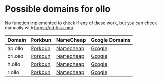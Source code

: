 # Possible domains for ollo

No function implemented to check if any of these work, but you can check manually with https://tld-list.com/

| Domain | Porkbun | NameCheap | Google Domains |
|---|---|---|---|
| ap.ollo | [Porkbun](https://porkbun.com/checkout/search?prb=e814663da1&tlds=&idnLanguage=&search=search&q=ap.ollo) | [Namecheap](https://www.namecheap.com/domains/registration/results/?domain=ap.ollo) | [Google](https://domains.google.com/registrar/search?searchTerm=ap.ollo) |
| cri.ollo | [Porkbun](https://porkbun.com/checkout/search?prb=e814663da1&tlds=&idnLanguage=&search=search&q=cri.ollo) | [Namecheap](https://www.namecheap.com/domains/registration/results/?domain=cri.ollo) | [Google](https://domains.google.com/registrar/search?searchTerm=cri.ollo) |
| h.ollo | [Porkbun](https://porkbun.com/checkout/search?prb=e814663da1&tlds=&idnLanguage=&search=search&q=h.ollo) | [Namecheap](https://www.namecheap.com/domains/registration/results/?domain=h.ollo) | [Google](https://domains.google.com/registrar/search?searchTerm=h.ollo) |
| r.ollo | [Porkbun](https://porkbun.com/checkout/search?prb=e814663da1&tlds=&idnLanguage=&search=search&q=r.ollo) | [Namecheap](https://www.namecheap.com/domains/registration/results/?domain=r.ollo) | [Google](https://domains.google.com/registrar/search?searchTerm=r.ollo) |
